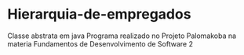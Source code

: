 # Hierarquia-de-empregados
Classe abstrata em java 
Programa realizado no Projeto Palomakoba na materia Fundamentos de Desenvolvimento de Software 2
